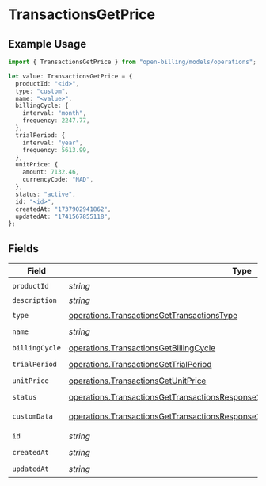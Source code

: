 # TransactionsGetPrice

## Example Usage

```typescript
import { TransactionsGetPrice } from "open-billing/models/operations";

let value: TransactionsGetPrice = {
  productId: "<id>",
  type: "custom",
  name: "<value>",
  billingCycle: {
    interval: "month",
    frequency: 2247.77,
  },
  trialPeriod: {
    interval: "year",
    frequency: 5613.99,
  },
  unitPrice: {
    amount: 7132.46,
    currencyCode: "NAD",
  },
  status: "active",
  id: "<id>",
  createdAt: "1737902941862",
  updatedAt: "1741567855118",
};
```

## Fields

| Field                                                                                                                                                                                    | Type                                                                                                                                                                                     | Required                                                                                                                                                                                 | Description                                                                                                                                                                              |
| ---------------------------------------------------------------------------------------------------------------------------------------------------------------------------------------- | ---------------------------------------------------------------------------------------------------------------------------------------------------------------------------------------- | ---------------------------------------------------------------------------------------------------------------------------------------------------------------------------------------- | ---------------------------------------------------------------------------------------------------------------------------------------------------------------------------------------- |
| `productId`                                                                                                                                                                              | *string*                                                                                                                                                                                 | :heavy_check_mark:                                                                                                                                                                       | N/A                                                                                                                                                                                      |
| `description`                                                                                                                                                                            | *string*                                                                                                                                                                                 | :heavy_minus_sign:                                                                                                                                                                       | N/A                                                                                                                                                                                      |
| `type`                                                                                                                                                                                   | [operations.TransactionsGetTransactionsType](../../models/operations/transactionsgettransactionstype.md)                                                                                 | :heavy_check_mark:                                                                                                                                                                       | N/A                                                                                                                                                                                      |
| `name`                                                                                                                                                                                   | *string*                                                                                                                                                                                 | :heavy_check_mark:                                                                                                                                                                       | N/A                                                                                                                                                                                      |
| `billingCycle`                                                                                                                                                                           | [operations.TransactionsGetBillingCycle](../../models/operations/transactionsgetbillingcycle.md)                                                                                         | :heavy_check_mark:                                                                                                                                                                       | N/A                                                                                                                                                                                      |
| `trialPeriod`                                                                                                                                                                            | [operations.TransactionsGetTrialPeriod](../../models/operations/transactionsgettrialperiod.md)                                                                                           | :heavy_check_mark:                                                                                                                                                                       | N/A                                                                                                                                                                                      |
| `unitPrice`                                                                                                                                                                              | [operations.TransactionsGetUnitPrice](../../models/operations/transactionsgetunitprice.md)                                                                                               | :heavy_check_mark:                                                                                                                                                                       | N/A                                                                                                                                                                                      |
| `status`                                                                                                                                                                                 | [operations.TransactionsGetTransactionsResponse200ApplicationJSONResponseBodyStatus](../../models/operations/transactionsgettransactionsresponse200applicationjsonresponsebodystatus.md) | :heavy_check_mark:                                                                                                                                                                       | N/A                                                                                                                                                                                      |
| `customData`                                                                                                                                                                             | [operations.TransactionsGetTransactionsResponse200CustomData](../../models/operations/transactionsgettransactionsresponse200customdata.md)                                               | :heavy_minus_sign:                                                                                                                                                                       | Any valid JSON value                                                                                                                                                                     |
| `id`                                                                                                                                                                                     | *string*                                                                                                                                                                                 | :heavy_check_mark:                                                                                                                                                                       | N/A                                                                                                                                                                                      |
| `createdAt`                                                                                                                                                                              | *string*                                                                                                                                                                                 | :heavy_check_mark:                                                                                                                                                                       | N/A                                                                                                                                                                                      |
| `updatedAt`                                                                                                                                                                              | *string*                                                                                                                                                                                 | :heavy_check_mark:                                                                                                                                                                       | N/A                                                                                                                                                                                      |